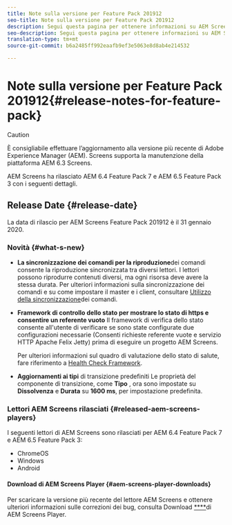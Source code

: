 ```yaml
---
title: Note sulla versione per Feature Pack 201912
seo-title: Note sulla versione per Feature Pack 201912
description: Segui questa pagina per ottenere informazioni su AEM Screens Feature Pack 201912, rilasciato il 31 gennaio 2020.
seo-description: Segui questa pagina per ottenere informazioni su AEM Screens Feature Pack 201912, rilasciato il 31 gennaio 2020.
translation-type: tm+mt
source-git-commit: b6a2485ff992eaafb9ef3e5063e8d8ab4e214532

---
```



# Note sulla versione per Feature Pack 201912{#release-notes-for-feature-pack}

>[!CAUTION]
>
>È consigliabile effettuare l’aggiornamento alla versione più recente di Adobe Experience Manager (AEM). Screens supporta la manutenzione della piattaforma AEM 6.3 Screens.

AEM Screens ha rilasciato AEM 6.4 Feature Pack 7 e AEM 6.5 Feature Pack 3 con i seguenti dettagli.

## Release Date {#release-date}

La data di rilascio per AEM Screens Feature Pack 201912 è il 31 gennaio 2020.

### Novità {#what-s-new}

* **La sincronizzazione dei comandi per la riproduzione**dei comandi consente la riproduzione sincronizzata tra diversi lettori. I lettori possono riprodurre contenuti diversi, ma ogni risorsa deve avere la stessa durata.
Per ulteriori informazioni sulla sincronizzazione dei comandi e su come impostare il master e i client, consultare [Utilizzo della sincronizzazione](using-command-sync.md)dei comandi.

* **Framework di controllo dello stato per mostrare lo stato di https e consentire un referente vuoto** Il framework di verifica dello stato consente all&#39;utente di verificare se sono state configurate due configurazioni necessarie (Consenti richieste referente vuote e servizio HTTP Apache Felix Jetty) prima di eseguire un progetto AEM Screens.

   Per ulteriori informazioni sul quadro di valutazione dello stato di salute, fare riferimento a [Health Check Framework](/help/user-guide/configuring-screens-introduction.md#health-check-framework).

* **Aggiornamenti ai tipi** di transizione predefiniti Le proprietà del componente di transizione, come **Tipo** , ora sono impostate su **Dissolvenza** e **Durata** su **1600 ms**, per impostazione predefinita.


### Lettori AEM Screens rilasciati {#released-aem-screens-players}

I seguenti lettori di AEM Screens sono rilasciati per AEM 6.4 Feature Pack 7 e AEM 6.5 Feature Pack 3:

* ChromeOS
* Windows
* Android

#### Download di AEM Screens Player {#aem-screens-player-downloads}

Per scaricare la versione più recente del lettore AEM Screens e ottenere ulteriori informazioni sulle correzioni dei bug, consulta Download [****](https://download.macromedia.com/screens/)di AEM Screens Player.
